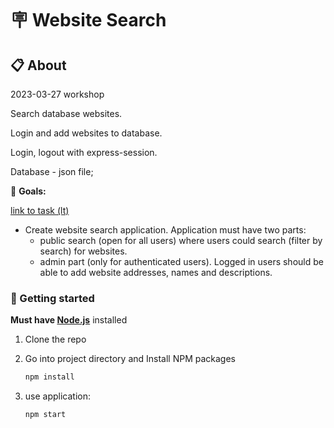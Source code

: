 # 🪧 Website Search

## 📋 About

2023-03-27 workshop

Search database websites.

Login and add websites to database.

Login, logout with express-session.

Database - json file;

🎯 **Goals:**

[link to task (lt)](./README-lt.MD)

- Create website search application.
  Application must have two parts:
  - public search (open for all users) where users could search (filter by search) for websites.
  - admin part (only for authenticated users).
    Logged in users should be able to add website addresses, names and descriptions.

### 🏁 Getting started

**Must have [Node.js](https://nodejs.org)** installed

1. Clone the repo
2. Go into project directory and Install NPM packages

   ```sh
   npm install
   ```

3. use application:

   ```sh
   npm start
   ```
